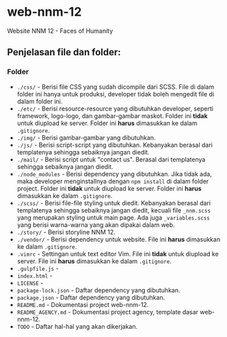 # web-nnm-12

Website NNM 12 - Faces of Humanity

## Penjelasan file dan folder:

### Folder

* `./css/` - Berisi file CSS yang sudah dicompile dari SCSS. File di dalam folder ini hanya untuk produksi, developer tidak boleh mengedit file di dalam folder ini.
* `./etc/` - Berisi resource-resource yang dibutuhkan developer, seperti framework, logo-logo, dan gambar-gambar maskot. Folder ini **tidak** untuk diupload ke server. Folder ini **harus** dimasukkan ke dalam `.gitignore`.
* `./img/` - Berisi gambar-gambar yang dibutuhkan.
* `./js/` - Berisi script-script yang dibutuhkan. Kebanyakan berasal dari templatenya sehingga sebaiknya jangan diedit.
* `./mail/` - Berisi script untuk "contact us". Berasal dari templatenya sehingga sebaiknya jangan diedit.
* `./node_modules` - Berisi dependency yang dibutuhkan. Jika tidak ada, maka developer menginstallnya dengan `npm install` di dalam folder project. Folder ini **tidak** untuk diupload ke server. Folder ini **harus** dimasukkan ke dalam `.gitignore`.
* `./scss/` - Berisi file-file styling untuk diedit. Kebanyakan berasal dari templatenya sehingga sebaiknya jangan diedit, kecuali file `_nnm.scss` yang merupakan styling untuk main page. Ada juga `_variables.scss` yang berisi warna-warna yang akan dipakai dalam web.
* `./story/` - Berisi storyline NNM 12.
* `./vendor/` - Berisi dependency untuk website. File ini **harus** dimasukkan ke dalam `.gitignore`.
* `.vimrc` - Settingan untuk text editor Vim. File ini **tidak** untuk diupload ke server. File ini **harus** dimasukkan ke dalam `.gitignore`.
* `.gulpfile.js` - 
* `index.html` - 
* `LICENSE` - 
* `package-lock.json` - Daftar dependency yang dibutuhkan.
* `package.json` - Daftar dependency yang dibutuhkan.
* `README.md` - Dokumentasi project web-nnm-12.
* `README_AGENCY.md` - Dokumentasi project agency, template dasar web-nnm-12.
* `TODO` - Daftar hal-hal yang akan dikerjakan.
